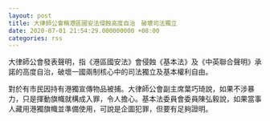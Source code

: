 ```yaml
---
layout: post
title: 大律師公會稱港區國安法侵蝕高度自治　破壞司法獨立　
date: 2020-07-01 21:54:29.000000000 +08:00
categories: rss
---
```


大律師公會發表聲明，指《港區國安法》會侵蝕《基本法》及《中英聯合聲明》承諾的高度自治，破壞一國兩制核心中的司法獨立及基本權利自由。

對於有市民因持有港獨宣傳物品被捕。大律師公會副主席葉巧琦說，如果不涉暴力，只是揮動旗幟就構成入罪，令人擔心。基本法委員會委員陳弘毅說，如果當事人藏用港獨旗幟並準備使用，可說是企圖犯罪，但要有足夠證明。
